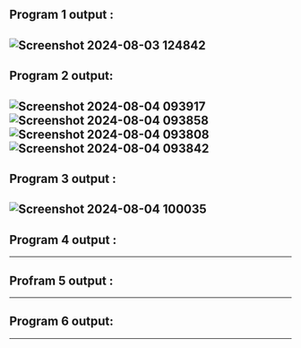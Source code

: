 Program 1 output :
--------------------------------------------------------------------------------------------------------------------------
![Screenshot 2024-08-03 124842](https://github.com/user-attachments/assets/05c5eb2b-cb69-448b-b4b4-12e96f5f42b5)
-------------------------------------------------------------------------------------------------------------------------
Program 2 output:
----------------------------------------------------------------------------------------------------------
![Screenshot 2024-08-04 093917](https://github.com/user-attachments/assets/1ce9c297-75cf-4b6d-807c-e067d982c95d)
![Screenshot 2024-08-04 093858](https://github.com/user-attachments/assets/11e8bfa2-cf56-4002-9f8a-30b858add71a)
![Screenshot 2024-08-04 093808](https://github.com/user-attachments/assets/d623d7cd-cf89-423e-8248-f835f6432ef5)
![Screenshot 2024-08-04 093842](https://github.com/user-attachments/assets/023b4702-9650-420d-950a-904ed19f82eb)
-----------------------------------------------------------------------------------------------------------------------------
Program 3 output :
--------------------------------------------------------------------------------------------------------------------
![Screenshot 2024-08-04 100035](https://github.com/user-attachments/assets/474dd9d8-05df-4ba4-8658-16540438c7ae)
------------------------------------------------------------------------------------------------------------------------
Program 4 output :
-----------------------------------------------------------------------------------------------------------------------

--------------------------------------------------------------------------------------------------------------------
Profram 5 output :
--------------------------------------------------------------------------------------------------------------------

---------------------------------------------------------------------------------------------------------------------
Program 6 output:
------------------------------------------------------------------------------------------------------
-----------------------------------------------------------------------------------------------------------

